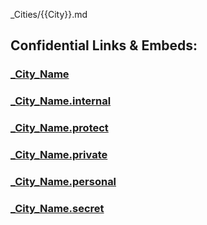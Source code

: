 ﻿_Cities/{{City}}.md

## Confidential Links & Embeds: 

### [_City_Name](/_public/Earth/Continent/Europe/Europe~Central/_City_Name.md) 

### [_City_Name.internal](/_internal/Earth/Continent/Europe/Europe~Central/_City_Name.internal.md) 

### [_City_Name.protect](/_protect/Earth/Continent/Europe/Europe~Central/_City_Name.protect.md) 

### [_City_Name.private](/_private/Earth/Continent/Europe/Europe~Central/_City_Name.private.md) 

### [_City_Name.personal](/_personal/Earth/Continent/Europe/Europe~Central/_City_Name.personal.md) 

### [_City_Name.secret](/_secret/Earth/Continent/Europe/Europe~Central/_City_Name.secret.md) 
